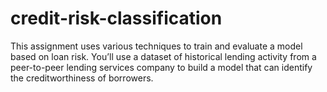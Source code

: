 # credit-risk-classification
This assignment uses various techniques to train and evaluate a model based on loan risk. You’ll use a dataset of historical lending activity from a peer-to-peer lending services company to build a model that can identify the creditworthiness of borrowers.
